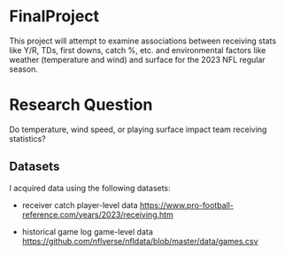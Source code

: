 # FinalProject
 This project will attempt to examine associations between receiving stats like Y/R, TDs, first downs, catch %, etc.
 and environmental factors like weather (temperature and wind) and surface for the 2023 NFL regular season.
 
# Research Question
 Do temperature, wind speed, or playing surface impact team receiving statistics?

## Datasets
I acquired data using the following datasets:
- receiver catch player-level data
https://www.pro-football-reference.com/years/2023/receiving.htm

- historical game log game-level data
https://github.com/nflverse/nfldata/blob/master/data/games.csv


